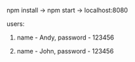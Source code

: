 npm install -> npm start -> localhost:8080

users:

1) name - Andy, password - 123456

2) name - John, password - 123456
